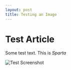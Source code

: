 ```yaml
---
layout: post
title: Testing an Image
---
```


# Test Article

Some test text.  This is *Sparta*

![Test Screenshot](https://baconmockup.com/300/200)